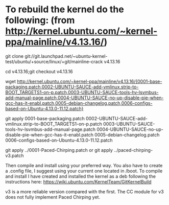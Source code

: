 # To rebuild the kernel do the following: (from http://kernel.ubuntu.com/~kernel-ppa/mainline/v4.13.16/)

git clone git://git.launchpad.net/~ubuntu-kernel-test/ubuntu/+source/linux/+git/mainline-crack v4.13.16

cd v4.13.16;git checkout v4.13.16

wget http://kernel.ubuntu.com/~kernel-ppa/mainline/v4.13.16/{0001-base-packaging.patch,0002-UBUNTU-SAUCE-add-vmlinux.strip-to-BOOT_TARGETS1-on-p.patch,0003-UBUNTU-SAUCE-tools-hv-lsvmbus-add-manual-page.patch,0004-UBUNTU-SAUCE-no-up-disable-pie-when-gcc-has-it-enabl.patch,0005-debian-changelog.patch,0006-configs-based-on-Ubuntu-4.13.0-11.12.patch}


git apply 0001-base-packaging.patch 0002-UBUNTU-SAUCE-add-vmlinux.strip-to-BOOT_TARGETS1-on-p.patch 0003-UBUNTU-SAUCE-tools-hv-lsvmbus-add-manual-page.patch 0004-UBUNTU-SAUCE-no-up-disable-pie-when-gcc-has-it-enabl.patch 0005-debian-changelog.patch 0006-configs-based-on-Ubuntu-4.13.0-11.12.patch


git apply ../0001-Paced-Chirping.patch
or
git apply ../paced-chirping-v3.patch

Then compile and install using your preferred way. You also have to create a .config file, I suggest using your current one located in /boot.
To compile and install I have created and installed the kernel as a deb following the instructions here: https://wiki.ubuntu.com/KernelTeam/GitKernelBuild


v3 is a more reliable version compared with the first. The CC module for v3 does not fully implement Paced Chirping yet.
